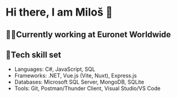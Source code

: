 # Hi there, I am Miloš 👋

## 🧑‍💼Currently working at Euronet Worldwide

## 🧰Tech skill set

* Languages:  C#, JavaScript, SQL
* Frameworks: .NET, Vue.js (Vite, Nuxt), Express.js
* Databases: Microsoft SQL Server, MongoDB,  SQLite
* Tools: Git, Postman/Thunder Client,  Visual Studio/VS Code

